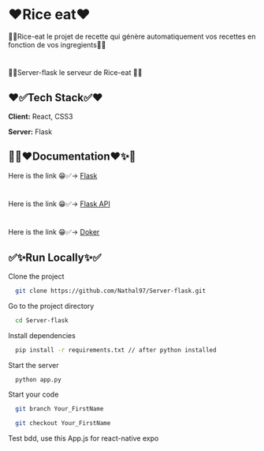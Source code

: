 # ❤️Rice eat❤️

💫💜Rice-eat le projet de recette qui génère automatiquement vos recettes en fonction de vos ingregients💜💫
#
💫💜Server-flask le serveur de Rice-eat 💜💫

## ❤️✅Tech Stack✅❤️

**Client:** React, CSS3

**Server:** Flask

## 💫✨❤️Documentation❤️✨💫


Here is the link 😁✅-> [Flask](https://flask.palletsprojects.com/en/3.0.x/)
#
Here is the link 😁✅-> [Flask API](https://flask.palletsprojects.com/en/2.3.x/api/)
#
Here is the link 😁✅-> [Doker](https://docs.docker.com/)



## ✅✨Run Locally✨✅

Clone the project

```bash
  git clone https://github.com/Nathal97/Server-flask.git
```

Go to the project directory

```bash
  cd Server-flask
```

Install dependencies

```bash
  pip install -r requirements.txt // after python installed
```

Start the server

```bash
  python app.py
```

Start your code

```bash
  git branch Your_FirstName
```
```bash
  git checkout Your_FirstName
```

Test bdd, use this App.js for react-native expo

